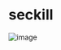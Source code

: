 # seckill
![image](https://user-images.githubusercontent.com/49910244/188157986-1f2b6d47-5096-4dbe-bfb7-7a5c4f30ba4e.png)
